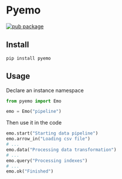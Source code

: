 # Pyemo

[![pub package](https://img.shields.io/pypi/v/pyemo)](https://pypi.org/project/pyemo/)

## Install

```
pip install pyemo
```

## Usage

Declare an instance namespace

```python
from pyemo import Emo

emo = Emo("pipeline")
```

Then use it in the code

```python
emo.start("Starting data pipeline")
emo.arrow_in("Loading csv file")
# ...
emo.data("Processing data transformation")
# ...
emo.query("Processing indexes")
# ...
emo.ok("Finished")
```